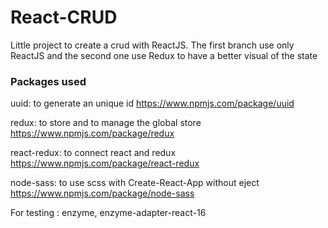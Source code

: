 # React-CRUD

Little project to create a crud with ReactJS. The first branch use only ReactJS and the second one use Redux to have a better visual of the state 

### Packages used

uuid: to generate an unique id
https://www.npmjs.com/package/uuid

redux: to store and to manage the global store
https://www.npmjs.com/package/redux

react-redux: to connect react and redux
https://www.npmjs.com/package/react-redux

node-sass: to use scss with Create-React-App without eject
https://www.npmjs.com/package/node-sass

For testing : enzyme, enzyme-adapter-react-16
